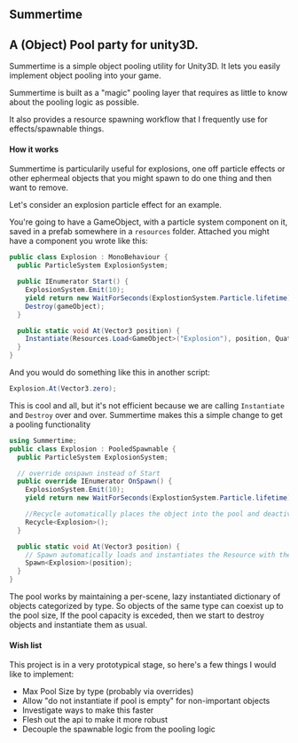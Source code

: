 Summertime
----

## A (Object) Pool party for unity3D.

Summertime is a simple object pooling utility for Unity3D. It lets you easily implement object pooling into your game.

Summertime is built as a "magic" pooling layer that requires as little to know about the pooling logic as possible.

It also provides a resource spawning workflow that I frequently use for effects/spawnable things.

#### How it works

Summertime is particularily useful for explosions, one off particle effects or other ephermeal objects that you might spawn to do one thing and then want to remove.

Let's consider an explosion particle effect for an example.

You're going to have a GameObject, with a particle system component on it, saved in a prefab somewhere in a `resources` folder. Attached you might have a component you wrote like this:

```c#
public class Explosion : MonoBehaviour {
  public ParticleSystem ExplosionSystem;

  public IEnumerator Start() {
    ExplosionSystem.Emit(10);
    yield return new WaitForSeconds(ExplostionSystem.Particle.lifetime);
    Destroy(gameObject);
  }

  public static void At(Vector3 position) {
    Instantiate(Resources.Load<GameObject>("Explosion"), position, Quaternion.identity);
  }
}
```

And you would do something like this in another script:
```c#
Explosion.At(Vector3.zero);
```

This is cool and all, but it's not efficient because we are calling `Instantiate` and `Destroy` over and over. Summertime makes this a simple change to get a pooling functionality

```c#
using Summertime;
public class Explosion : PooledSpawnable {
  public ParticleSystem ExplosionSystem;

  // override onspawn instead of Start
  public override IEnumerator OnSpawn() {
    ExplosionSystem.Emit(10);
    yield return new WaitForSeconds(ExplostionSystem.Particle.lifetime);

    //Recycle automatically places the object into the pool and deactivates it.
    Recycle<Explosion>();
  }

  public static void At(Vector3 position) {
    // Spawn automatically loads and instantiates the Resource with the name "Explosion", or fetches it from the pool
    Spawn<Explosion>(position);
  }
}
```

The pool works by maintaining a per-scene, lazy instantiated dictionary of objects categorized by type. So objects of the same type can coexist up to the pool size, If the pool capacity is exceded, then we start to destroy objects and instantiate them as usual.

#### Wish list

This project is in a very prototypical stage, so here's a few things I would like to implement:

- Max Pool Size by type (probably via overrides)
- Allow "do not instantiate if pool is empty" for non-important objects
- Investigate ways to make this faster
- Flesh out the api to make it more robust
- Decouple the spawnable logic from the pooling logic
